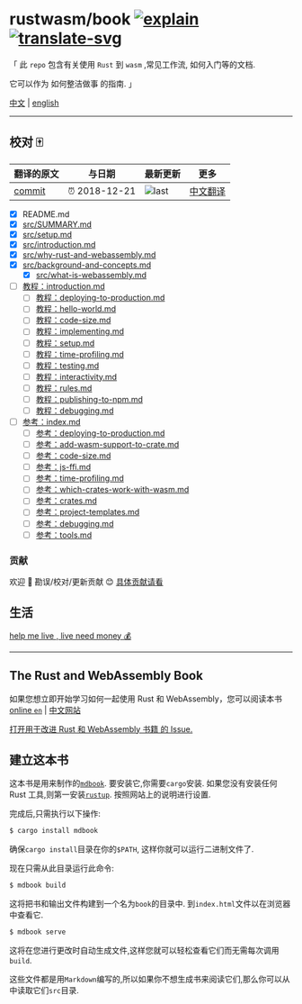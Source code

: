# rustwasm/book [![explain]][source] [![translate-svg]][translate-list]

<!-- [![size-img]][size] -->

[explain]: http://llever.com/explain.svg
[source]: https://github.com/chinanf-boy/Source-Explain
[translate-svg]: http://llever.com/translate.svg
[translate-list]: https://github.com/chinanf-boy/chinese-translate-list
[size-img]: https://packagephobia.now.sh/badge?p=Name
[size]: https://packagephobia.now.sh/result?p=Name

「 此 `repo` 包含有关使用 `Rust` 到 `wasm` ,常见工作流, 如何入门等的文档.

它可以作为 如何整洁做事 的指南. 」

[中文](./readme.zh.md) | [english](https://github.com/rustwasm/book)

---

## 校对 🀄️

<!-- doc-templite START generated -->
<!-- repo = 'rustwasm/book' -->
<!-- commit = '7cdec718cd95bbeca0164935e74d72a690a552f1' -->
<!-- time = '2018-12-21' -->

| 翻译的原文 | 与日期        | 最新更新 | 更多                       |
| ---------- | ------------- | -------- | -------------------------- |
| [commit]   | ⏰ 2018-12-21 | ![last]  | [中文翻译][translate-list] |

[last]: https://img.shields.io/github/last-commit/rustwasm/book.svg
[commit]: https://github.com/rustwasm/book/tree/7cdec718cd95bbeca0164935e74d72a690a552f1

<!-- doc-templite END generated -->

- [x] README.md
- [x] [src/SUMMARY.md](src/SUMMARY.md)
- [x] [src/setup.md](src/setup.zh.md)
- [x] [src/introduction.md](src/introduction.zh.md)
- [x] [src/why-rust-and-webassembly.md](src/why-rust-and-webassembly.zh.md)
- [x] [src/background-and-concepts.md](src/background-and-concepts.zh.md)
    - [x] [src/what-is-webassembly.md](src/what-is-webassembly.zh.md)
- [ ] [教程：introduction.md](src/game-of-life/introduction.zh.md)
    - [ ] [教程：deploying-to-production.md](src/game-of-life/deploying-to-production.zh.md)
    - [ ] [教程：hello-world.md](src/game-of-life/hello-world.zh.md)
    - [ ] [教程：code-size.md](src/game-of-life/code-size.zh.md)
    - [ ] [教程：implementing.md](src/game-of-life/implementing.zh.md)
    - [ ] [教程：setup.md](src/game-of-life/setup.zh.md)
    - [ ] [教程：time-profiling.md](src/game-of-life/time-profiling.zh.md)
    - [ ] [教程：testing.md](src/game-of-life/testing.zh.md)
    - [ ] [教程：interactivity.md](src/game-of-life/interactivity.zh.md)
    - [ ] [教程：rules.md](src/game-of-life/rules.zh.md)
    - [ ] [教程：publishing-to-npm.md](src/game-of-life/publishing-to-npm.zh.md)
    - [ ] [教程：debugging.md](src/game-of-life/debugging.zh.md)
- [ ] [参考：index.md](src/reference/index.zh.md)
    - [ ] [参考：deploying-to-production.md](src/reference/deploying-to-production.zh.md)
    - [ ] [参考：add-wasm-support-to-crate.md](src/reference/add-wasm-support-to-crate.zh.md)
    - [ ] [参考：code-size.md](src/reference/code-size.zh.md)
    - [ ] [参考：js-ffi.md](src/reference/js-ffi.zh.md)
    - [ ] [参考：time-profiling.md](src/reference/time-profiling.zh.md)
    - [ ] [参考：which-crates-work-with-wasm.md](src/reference/which-crates-work-with-wasm.zh.md)
    - [ ] [参考：crates.md](src/reference/crates.zh.md)
    - [ ] [参考：project-templates.md](src/reference/project-templates.zh.md)
    - [ ] [参考：debugging.md](src/reference/debugging.zh.md)
    - [ ] [参考：tools.md](src/reference/tools.zh.md)

### 贡献

欢迎 👏 勘误/校对/更新贡献 😊 [具体贡献请看](https://github.com/chinanf-boy/chinese-translate-list#贡献)

## 生活

[help me live , live need money 💰](https://github.com/chinanf-boy/live-need-money)

---

## The Rust and WebAssembly Book

如果您想立即开始学习如何一起使用 Rust 和 WebAssembly，您可以阅读本书 [online `en`](https://rustwasm.github.io/book/game-of-life/introduction.html) | [中文网站](http://llever.com/rustwasm-book/)

[打开用于改进 Rust 和 WebAssembly 书籍 的 Issue.][book-issues]

[book-issues]: https://github.com/rustwasm/book/issues

## 建立这本书

这本书是用来制作的[`mdbook`][mdbook]. 要安装它,你需要`cargo`安装. 如果您没有安装任何 Rust 工具,则第一安装[`rustup`][rustup]. 按照网站上的说明进行设置.

完成后,只需执行以下操作:

```bash
$ cargo install mdbook
```

确保`cargo install`目录在你的`$PATH`, 这样你就可以运行二进制文件了.

现在只需从此目录运行此命令:

```bash
$ mdbook build
```

这将把书和输出文件构建到一个名为`book`的目录中. 到`index.html`文件以在浏览器中查看它.

```bash
$ mdbook serve
```

这将在您进行更改时自动生成文件,这样您就可以轻松查看它们而无需每次调用`build`.

这些文件都是用`Markdown`编写的,所以如果你不想生成书来阅读它们,那么你可以从中读取它们`src`目录.

[mdbook]: https://github.com/rust-lang-nursery/mdBook
[rustup]: https://github.com/rust-lang-nursery/rustup.rs/
